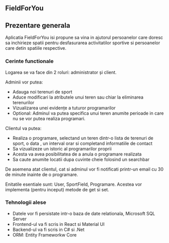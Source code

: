 ## FieldForYou

## Prezentare generala
Aplicatia FieldForYou isi propune sa vina in ajutorul persoanelor care doresc sa inchirieze spatii pentru desfasurarea activitatilor sportive si persoanelor care detin spatiile respective.

### Cerinte functionale
Logarea se va face din 2 roluri: administrator și client.

Adminii vor putea:
-	Adauga noi terenuri de sport 
-	Aduce modificari la atributele unui teren sau chiar la eliminarea terenurilor
-	Vizualizarea unei evidențe a tuturor programarilor
-	Optional: Adminul va putea specifica unui teren anumite perioade in care nu se vor putea realiza programari.
	
Clientul va putea:
-	Realiza o programare, selectand un teren dintr-o lista  de terenuri de sport, o data , un interval orar si completand informatiile de contact
-	Sa vizualizeze un istoric al programarilor proprii
-	Acesta va avea posibilitatea de a anula o programare realizata
-	Sa caute anumite locatii dupa cuvinte cheie folosind un searchbar

De asemena atat clientul, cat si adminul vor fi notificati printr-un email cu 30 de minute inainte de o programare.

Enitatile esentiale sunt: User, SportField, Programare. Acestea vor implementa (pentru inceput) metode de get si set.



### Tehnologii alese
-	Datele vor fi persistate intr-o baza de date relationala, Microsoft SQL Server
-	Frontend-ul va fi scris in React si Material UI
-	Backend-ul va fi scris in C# si .Net
-	ORM: Entity Frameworkw Core
